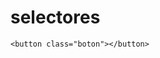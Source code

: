 # selectores
<!DOCTYPE html>
<html lang="en">
<head>
    <meta charset="UTF-8">
    <meta http-equiv="X-UA-Compatible" content="IE=edge">
    <meta name="viewport" content="width=device-width, initial-scale=1.0">
    <title>Selectores, pseudo-clases y pseudo-elementos en CSS</title>
    <link rel="stylesheet" href="selectores.css">
</head>
<body>

    <button class="boton"></button>
        



</body>
</html>
